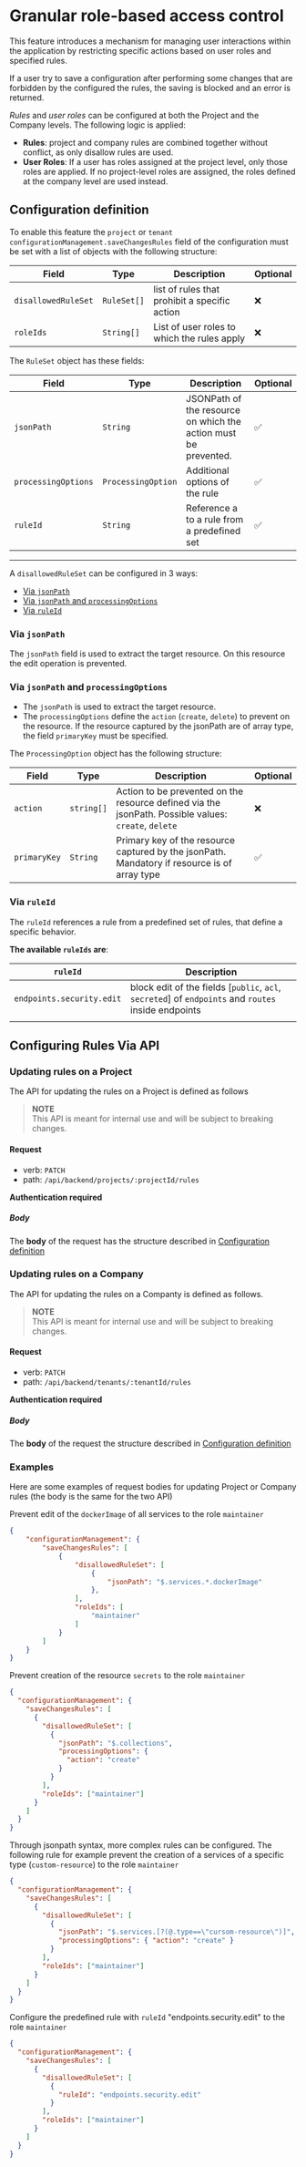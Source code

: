 # Granular role-based access control

This feature introduces a mechanism for managing user interactions within the application by restricting specific actions based on user roles and specified rules.

If a user try to save a configuration after performing some changes that are forbidden by the configured the rules, the saving is blocked and an error is returned.

*Rules* and *user roles* can be configured at both the Project and the Company levels.
The following logic is applied:

- **Rules**: project and company rules are combined together without conflict, as only disallow rules are used.  
- **User Roles**: If a user has roles assigned at the project level, only those roles are applied. If no project-level roles are assigned, the roles defined at the company level are used instead.

## Configuration definition

To enable this feature the `project` or `tenant` `configurationManagement.saveChangesRules` field of the configuration must be set with a list of objects with the following structure:

| Field               | Type        | Description                                   | Optional |
| ------------------- | ----------- | --------------------------------------------- | -------- |
| `disallowedRuleSet` | `RuleSet[]` | list of rules that prohibit a specific action | ❌       |
| `roleIds`           | `String[]`  | List of user roles to which the rules apply   | ❌       |

The `RuleSet` object has these fields:

| Field               | Type               | Description                                                     | Optional |
| ------------------- | ------------------ | --------------------------------------------------------------- | -------- |
| `jsonPath`          | `String`           | JSONPath of the resource on which the action must be prevented. | ✅       |
| `processingOptions` | `ProcessingOption` | Additional options of the rule                                  | ✅       |
| `ruleId`            | `String`           | Reference a to a rule from a predefined set                     | ✅       |

___
A `disallowedRuleSet` can be configured in 3 ways:

- [Via `jsonPath`](#via-jsonpath)
- [Via `jsonPath` and `processingOptions`](#via-jsonpath-and-processingoptions)
- [Via `ruleId`](#via-ruleid)

### Via `jsonPath`

The `jsonPath` field is used to extract the target resource. On this resource the edit operation is prevented.

### Via `jsonPath` and `processingOptions`

- The `jsonPath` is used to extract the target resource.
- The `processingOptions` define the `action` (`create`, `delete`) to prevent on the resource. If the resource captured by the jsonPath are of array type, the field `primaryKey` must be specified.

The `ProcessingOption` object has the following structure:

| Field        | Type       | Description                                                                                          | Optional |
| ------------ | ---------- | ---------------------------------------------------------------------------------------------------- | -------- |
| `action`     | `string[]` | Action to be prevented on the resource defined via the jsonPath. Possible values: `create`, `delete` | ❌       |
| `primaryKey` | `String`   | Primary key of the resource captured by the jsonPath. Mandatory if resource is of array type         | ✅       |

### Via `ruleId`

The `ruleId` references a rule from a predefined set of rules, that define a specific behavior.

**The available `ruleIds` are**:

| `ruleId`                  | Description                                                                                         |
| ------------------------- | --------------------------------------------------------------------------------------------------- |
| `endpoints.security.edit` | block edit of the fields [`public`, `acl`, `secreted`] of `endpoints` and `routes` inside endpoints |
|                           |                                                                                                     |

## Configuring Rules Via API

### Updating rules on a Project

The API for updating the rules on a Project is defined as follows

> **NOTE**  
> This API is meant for internal use and will be subject to breaking changes.
>

#### Request

- verb: `PATCH`
- path: `/api/backend/projects/:projectId/rules`

**Authentication required**

##### Body

The **body** of the request has the structure described in [Configuration definition](#configuration-definition)

### Updating rules on a Company

The API for updating the rules on a Companty is defined as follows.

> **NOTE**  
> This API is meant for internal use and will be subject to breaking changes.
>

#### Request

- verb: `PATCH`
- path: `/api/backend/tenants/:tenantId/rules`

**Authentication required**

##### Body

The **body** of the request the structure described in [Configuration definition](#configuration-definition)

### Examples

Here are some examples of request bodies for updating Project or Company rules (the body is the same for the two API)

Prevent edit of the `dockerImage` of all services to the role `maintainer`

```json
{
    "configurationManagement": {
        "saveChangesRules": [
            {
                "disallowedRuleSet": [
                    {
                        "jsonPath": "$.services.*.dockerImage"
                    },
                ],
                "roleIds": [
                    "maintainer"
                ]
            }
        ]
    }
}
```

Prevent creation of the resource `secrets` to the role `maintainer`

```json
{
  "configurationManagement": {
    "saveChangesRules": [
      {
        "disallowedRuleSet": [
          {
            "jsonPath": "$.collections",
            "processingOptions": {
              "action": "create"
            }
          }
        ],
        "roleIds": ["maintainer"]
      }
    ]
  }
}
```

Through jsonpath syntax, more complex rules can be configured. The following rule for example prevent the creation of a services of a specific type (`custom-resource`) to the role `maintainer`

```json
{
  "configurationManagement": {
    "saveChangesRules": [
      {
        "disallowedRuleSet": [
          {
            "jsonPath": "$.services.[?(@.type==\"cursom-resource\")]",
            "processingOptions": { "action": "create" }
          }
        ],
        "roleIds": ["maintainer"]
      }
    ]
  }
}
```

Configure the predefined rule with `ruleId` "endpoints.security.edit" to the role `maintainer`

```json
{
  "configurationManagement": {
    "saveChangesRules": [
      {
        "disallowedRuleSet": [
          {
            "ruleId": "endpoints.security.edit"
          }
        ],
        "roleIds": ["maintainer"]
      }
    ]
  }
}
```
